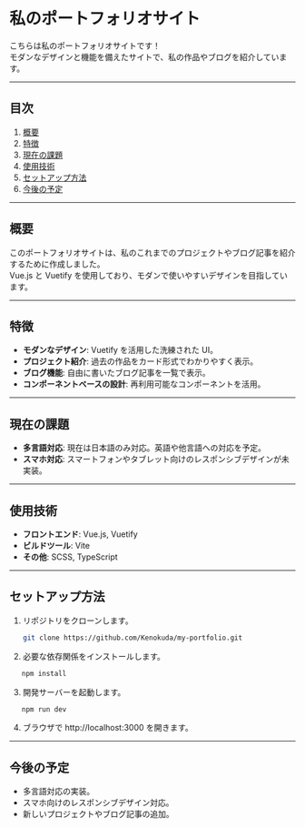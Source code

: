 # 私のポートフォリオサイト

こちらは私のポートフォリオサイトです！  
モダンなデザインと機能を備えたサイトで、私の作品やブログを紹介しています。

---

## 目次

1. [概要](#概要)
2. [特徴](#特徴)
3. [現在の課題](#現在の課題)
4. [使用技術](#使用技術)
5. [セットアップ方法](#セットアップ方法)
6. [今後の予定](#今後の予定)

---

## 概要

このポートフォリオサイトは、私のこれまでのプロジェクトやブログ記事を紹介するために作成しました。  
Vue.js と Vuetify を使用しており、モダンで使いやすいデザインを目指しています。

---

## 特徴

- **モダンなデザイン**: Vuetify を活用した洗練された UI。
- **プロジェクト紹介**: 過去の作品をカード形式でわかりやすく表示。
- **ブログ機能**: 自由に書いたブログ記事を一覧で表示。
- **コンポーネントベースの設計**: 再利用可能なコンポーネントを活用。

---

## 現在の課題

- **多言語対応**: 現在は日本語のみ対応。英語や他言語への対応を予定。
- **スマホ対応**: スマートフォンやタブレット向けのレスポンシブデザインが未実装。

---

## 使用技術

- **フロントエンド**: Vue.js, Vuetify
- **ビルドツール**: Vite
- **その他**: SCSS, TypeScript

---

## セットアップ方法

1. リポジトリをクローンします。

   ```bash
   git clone https://github.com/Kenokuda/my-portfolio.git

   ```

2. 必要な依存関係をインストールします。

```bash
   npm install
```

3. 開発サーバーを起動します。

```bash
   npm run dev
```

4. ブラウザで http://localhost:3000 を開きます。

---

## 今後の予定

- 多言語対応の実装。
- スマホ向けのレスポンシブデザイン対応。
- 新しいプロジェクトやブログ記事の追加。
